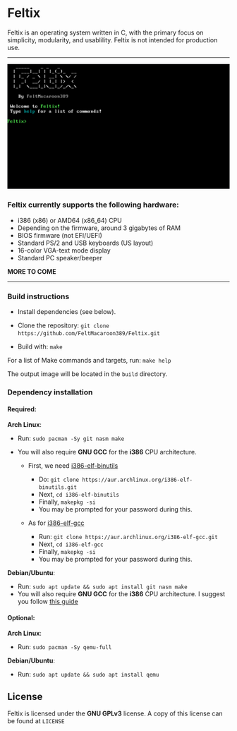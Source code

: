 # Feltix

Feltix is an operating system written in C, with the primary focus on simplicity, modularity, and usablility.
Feltix is not intended for production use.

---

![Feltix boot screen](screenshots/boot_screen.png)

### Feltix currently supports the following hardware:
- i386 (x86) or AMD64 (x86_64) CPU
- Depending on the firmware, around 3 gigabytes of RAM
- BIOS firmware (not EFI/UEFI)
- Standard PS/2 and USB keyboards (US layout)
- 16-color VGA-text mode display
- Standard PC speaker/beeper

**MORE TO COME**

---

### Build instructions

- Install dependencies (see below).

- Clone the repository: `git clone https://github.com/FeltMacaroon389/Feltix.git`

- Build with: `make`

For a list of Make commands and targets, run: `make help`

The output image will be located in the `build` directory.

### Dependency installation

#### **Required**:

**Arch Linux**: 
- Run: `sudo pacman -Sy git nasm make`
- You will also require **GNU GCC** for the **i386** CPU architecture.

  - First, we need [i386-elf-binutils](https://aur.archlinux.org/packages/i386-elf-binutils)
    - Do: `git clone https://aur.archlinux.org/i386-elf-binutils.git`
    - Next, `cd i386-elf-binutils`
    - Finally, `makepkg -si`
    - You may be prompted for your password during this.

  - As for [i386-elf-gcc](https://aur.archlinux.org/packages/i386-elf-gcc)
    - Run: `git clone https://aur.archlinux.org/i386-elf-gcc.git`
    - Next, `cd i386-elf-gcc`
    - Finally, `makepkg -si`
    - You may be prompted for your password during this.

**Debian/Ubuntu**: 
- Run: `sudo apt update && sudo apt install git nasm make`
- You will also require **GNU GCC** for the **i386** CPU architecture. I suggest you follow [this guide](https://wiki.osdev.org/GCC_Cross-Compiler)

#### **Optional**:

**Arch Linux**: 
- Run: `sudo pacman -Sy qemu-full`

**Debian/Ubuntu**:
- Run: `sudo apt update && sudo apt install qemu`

## License
Feltix is licensed under the **GNU GPLv3** license. A copy of this license can be found at `LICENSE`